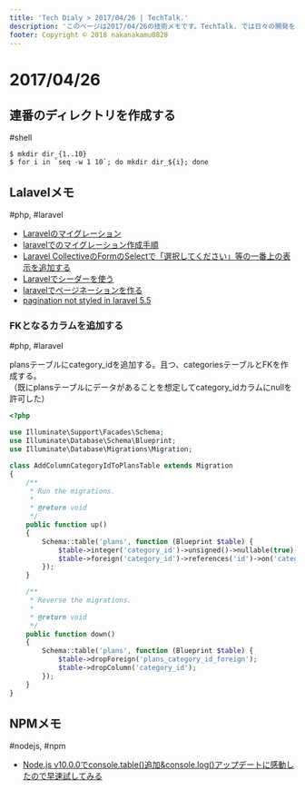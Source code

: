 ```yaml
---
title: 'Tech Dialy > 2017/04/26 | TechTalk.'
description: 'このページは2017/04/26の技術メモです。TechTalk. では日々の開発を個人メモとして残しています。将来に向けて技術ノウハウを蓄積することを目的とします。'
footer: Copyright © 2018 nakanakamu0828
---
```

# 2017/04/26
## 連番のディレクトリを作成する
#shell

```
$ mkdir dir_{1..10}
$ for i in `seq -w 1 10`; do mkdir dir_${i}; done
```

## Lalavelメモ
#php, #laravel
* [Laravelのマイグレーション](https://qiita.com/shosho/items/a5a5839735dfef9214b1)
* [laravelでのマイグレーション作成手順](https://qiita.com/Thiru0000/items/83964c6ff8d8fecc4cfe)
* [Laravel CollectiveのFormのSelectで「選択してください」等の一番上の表示を追加する](https://qiita.com/fagai/items/1cd2810f10fdc3e2bff4)
* [Laravelでシーダーを使う](https://qiita.com/shosho/items/b69db263a494edfe3b21)
* [laravelでページネーションを作る](https://qiita.com/takky/items/0153209f9eed58e72e5f)
* [pagination not styled in laravel 5.5](https://stackoverflow.com/questions/46617600/pagination-not-styled-in-laravel-5-5)


### FKとなるカラムを追加する
#php, #laravel

plansテーブルにcategory_idを追加する。且つ、categoriesテーブルとFKを作成する。  
（既にplansテーブルにデータがあることを想定してcategory_idカラムにnullを許可した）

```php
<?php

use Illuminate\Support\Facades\Schema;
use Illuminate\Database\Schema\Blueprint;
use Illuminate\Database\Migrations\Migration;

class AddColumnCategoryIdToPlansTable extends Migration
{
    /**
     * Run the migrations.
     *
     * @return void
     */
    public function up()
    {
        Schema::table('plans', function (Blueprint $table) {
            $table->integer('category_id')->unsigned()->nullable(true)->after('user_id');
            $table->foreign('category_id')->references('id')->on('categories')->onDelete('cascade')->onUpdate('cascade');
        });
    }

    /**
     * Reverse the migrations.
     *
     * @return void
     */
    public function down()
    {
        Schema::table('plans', function (Blueprint $table) {
            $table->dropForeign('plans_category_id_foreign');
            $table->dropColumn('category_id');
        });
    }
}
```

## NPMメモ
#nodejs, #npm
* [Node.js v10.0.0でconsole.table()追加&console.log()アップデートに感動したので早速試してみる](https://qiita.com/n0bisuke/items/60e52cde73343bbe7703)